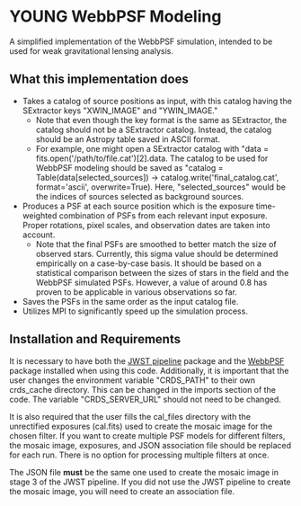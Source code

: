 # YOUNG WebbPSF Modeling

A simplified implementation of the WebbPSF simulation, intended to be used for weak gravitational lensing analysis.

## What this implementation does

- Takes a catalog of source positions as input, with this catalog having the SExtractor keys "XWIN_IMAGE" and "YWIN_IMAGE."
    - Note that even though the key format is the same as SExtractor, the catalog should not be a SExtractor catalog. Instead, the catalog should be an Astropy table saved in ASCII format.
    - For example, one might open a SExtractor catalog with "data = fits.open('/path/to/file.cat')[2].data. The catalog to be used for WebbPSF modeling should be saved as "catalog = Table(data[selected_sources]) -> catalog.write('final_catalog.cat', format='ascii', overwrite=True). Here, "selected_sources" would be the indices of sources selected as background sources.
- Produces a PSF at each source position which is the exposure time-weighted combination of PSFs from each relevant input exposure. Proper rotations, pixel scales, and observation dates are taken into account.
    - Note that the final PSFs are smoothed to better match the size of observed stars. Currently, this sigma value should be determined empirically on a case-by-case basis. It should be based on a statistical comparison between the sizes of stars in the field and the WebbPSF simulated PSFs. However, a value of around 0.8 has proven to be applicable in various observations so far. 
- Saves the PSFs in the same order as the input catalog file.
- Utilizes MPI to significantly speed up the simulation process.

## Installation and Requirements

It is necessary to have both the [JWST pipeline](https://jwst-pipeline.readthedocs.io/en/latest/) package and the [WebbPSF](https://webbpsf.readthedocs.io/en/latest/) package installed when using this code. Additionally, it is important that the user changes the environment variable "CRDS_PATH" to their own crds_cache directory. This can be changed in the imports section of the code. The variable "CRDS_SERVER_URL" should not need to be changed. 

It is also required that the user fills the cal_files directory with the unrectified exposures (cal.fits) used to create the mosaic image for the chosen filter. If you want to create multiple PSF models for different filters, the mosaic image, exposures, and JSON association file should be replaced for each run. There is no option for processing multiple filters at once. 

The JSON file **must** be the same one used to create the mosaic image in stage 3 of the JWST pipeline. If you did not use the JWST pipeline to create the mosaic image, you will need to create an association file.